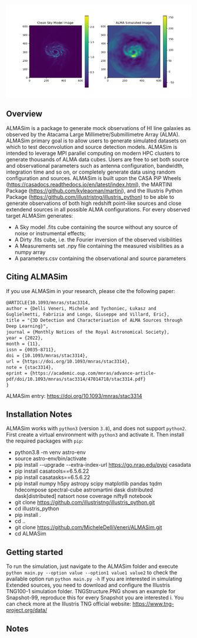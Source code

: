 ![Alt text](ALMASim_banner.png)

## Overview


ALMASim is a package to generate mock observations of HI line galaxies as observed by the Atacama Large Millimetre/Submillimetre Array (ALMA). ALMASim primary goal is to allow users to generate simulated datasets on which to test deconvolution and source detection models. ALMASim is intended to leverage MPI parallel computing on modern HPC clusters to generate thousands of ALMA data cubes. Users are free to set both source and observational parameters such as antenna configuration, bandwidth, integration time and so on, or completely generate data using random configuration and sources.
ALMASim is built upon the CASA PiP Wheels (https://casadocs.readthedocs.io/en/latest/index.html), the MARTINI Package (https://github.com/kyleaoman/martini), and the Illustris Python Package (https://github.com/illustristng/illustris_python) to be able to generate observations of both high redshift point-like sources and close extendend sources in all possible ALMA configurations. 
For every observed target ALMASim generates:

- A Sky model .fits cube containing the source without any source of noise or instrumental effects;
- A Dirty .fits cube, i.e. the Fourier inversion of the observed visibilities 
- A Measurements set .npy file containing the measured visibilities as a numpy array 
- A parameters.csv containing the observational and source parameters

## Citing ALMASim

   
If you use ALMASim in your research, please cite the following paper:


    @ARTICLE{10.1093/mnras/stac3314,
    author = {Delli Veneri, Michele and Tychoniec, Łukasz and Guglielmetti, Fabrizia and Longo, Giuseppe and Villard, Eric},
    title = "{3D Detection and Characterisation of ALMA Sources through Deep Learning}",
    journal = {Monthly Notices of the Royal Astronomical Society},
    year = {2022},
    month = {11},
    issn = {0035-8711}, 
    doi = {10.1093/mnras/stac3314},
    url = {https://doi.org/10.1093/mnras/stac3314},
    note = {stac3314},
    eprint = {https://academic.oup.com/mnras/advance-article-pdf/doi/10.1093/mnras/stac3314/47014718/stac3314.pdf}
    }

ALMASim entry: https://doi.org/10.1093/mnras/stac3314

## Installation Notes


ALMASim works with ``python3`` (version ``3.8``), and does not support ``python2``.
First create a virtual environment with ``python3`` and activate it. Then install the required packages with ``pip``:

- python3.8 -m venv astro-env
- source astro-env/bin/activate
- pip install --upgrade --extra-index-url https://go.nrao.edu/pypi casadata
- pip install casatools==6.5.6.22
- pip install casatasks==6.5.6.22
- pip install numpy h5py astropy scipy matplotlib pandas tqdm hdecompose spectral-cube astromartini dask distributed dask[distributed]  natsort nose coverage nifty8 notebook
- git clone https://github.com/illustristng/illustris_python.git
- cd illustris_python
- pip install .
- cd ..
- git clone https://github.com/MicheleDelliVeneri/ALMASim.git
- cd ALMASim


## Getting started


To run the simulation, just navigate to the ALMASim folder and execute 
``python main.py --option value --option1 value1 value2``
to check the available option run 
``python main.py -h``
If you are interested in simulating Extended sources, you need to download and configure the Illustris TNG100-1 simulation folder.
TNGStructure.PNG shows an example for Snapshot-99, reproduce this for every Snapshot you are interested i. You can check more at the Illustris TNG official website: https://www.tng-project.org/data/  


## Notes